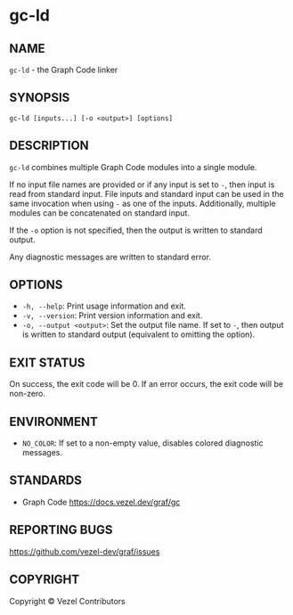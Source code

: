 # gc-ld

## NAME

`gc-ld` - the Graph Code linker

## SYNOPSIS

`gc-ld [inputs...] [-o <output>] [options]`

## DESCRIPTION

`gc-ld` combines multiple Graph Code modules into a single module.

If no input file names are provided or if any input is set to `-`, then input is
read from standard input. File inputs and standard input can be used in the same
invocation when using `-` as one of the inputs. Additionally, multiple modules
can be concatenated on standard input.

If the `-o` option is not specified, then the output is written to standard
output.

Any diagnostic messages are written to standard error.

## OPTIONS

* `-h, --help`: Print usage information and exit.
* `-v, --version`: Print version information and exit.
* `-o, --output <output>`: Set the output file name. If set to `-`, then output
  is written to standard output (equivalent to omitting the option).

## EXIT STATUS

On success, the exit code will be 0. If an error occurs, the exit code will be
non-zero.

## ENVIRONMENT

* `NO_COLOR`: If set to a non-empty value, disables colored diagnostic messages.

## STANDARDS

* Graph Code <https://docs.vezel.dev/graf/gc>

## REPORTING BUGS

<https://github.com/vezel-dev/graf/issues>

## COPYRIGHT

Copyright © Vezel Contributors
